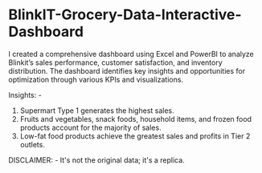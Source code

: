 # BlinkIT-Grocery-Data-Interactive-Dashboard
I created a comprehensive dashboard using Excel and PowerBI to analyze Blinkit’s sales performance, customer satisfaction, and inventory distribution. The dashboard identifies key insights and opportunities for optimization through various KPIs and visualizations.

Insights: - 
1. Supermart Type 1 generates the highest sales.
2. Fruits and vegetables, snack foods, household items, and frozen food products account for the majority of sales.
3. Low-fat food products achieve the greatest sales and profits in Tier 2 outlets.

DISCLAIMER: - 
It's not the original data; it's a replica.
